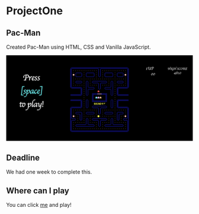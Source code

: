 # ProjectOne

## Pac-Man

Created Pac-Man using HTML, CSS and Vanilla JavaScript.

![How it looks](https://github.com/florent-haxhiu/ProjectOne/blob/main/PacMan/Screenshot%202022-01-14%20at%2014.30.06.png)

## Deadline

We had one week to complete this.

## Where can I play

You can click [me](https://florent-haxhiu.github.io/ProjectOne/) and play!
